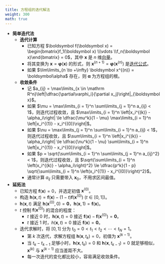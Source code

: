 ```yaml
---
title: 方程组的迭代解法
weight: 300
math: true
---
```


- **简单迭代法**
    - **迭代计算**
        - 已知方程 $\boldsymbol f(\boldsymbol x) = \begin{bmatrix}f_1(\boldsymbol x) \\\vdots \\f_n(\boldsymbol x)\end{bmatrix} = 0$，其中 $\boldsymbol x$ 是 $n$ 维[向量](/notes/docs/mathematics/linear-algrbra/vector)。
        - 将其变换为 $\boldsymbol x = \boldsymbol\varphi(\boldsymbol x)$ 的形式，则 $\boldsymbol x^{(n + 1)} = \boldsymbol\varphi(\boldsymbol x^{(n)})$ 是[迭代公式](/notes/docs/computer-science/numerical-analysis/equation-iterative-method#hx4z72)。 
        - 如果 $\lim\limits_{n \to +\infty} \boldsymbol x^{(n)} = \boldsymbol\alpha$ 存在，则 $\boldsymbol\alpha$ 为方程组的根。 
    - **收敛条件**
        - 记 $a_{ij} = \max\limits_{x \in \mathrm R^n}\left|\dfrac{\partial\varphi_i}{\partial x_j}\right|_{\boldsymbol x}$。
        - 如果 $\mu = \max\limits_{i = 1}^n \sum\limits_{j = 1}^n a_{ij} < 1$，则迭代过程收敛，且 $\max\limits_{i = 1}^n \left|x_i^{(k)} - \alpha_i\right| \le \dfrac{\mu^k}{1 - \mu} \max\limits_{i = 1}^n \left|x_i^{(1)} - x_i^{(0)}\right|$。
        - 如果 $\nu = \max\limits_{j = 1}^n \sum\limits_{i = 1}^n a_{ij} < 1$，则迭代过程收敛，且 $\sum\limits_{i = 1}^n \left|x_i^{(k)} - \alpha_i\right| \le \dfrac{\nu^k}{1 - \nu} \sum\limits_{i = 1}^n \left|x_i^{(1)} - x_i^{(0)}\right|$。
        - 如果 $p = \sqrt{\sum\limits_{i = 1}^n \sum\limits_{j = 1}^n a_{ij}^2} < 1$，则迭代过程收敛，且 $\sqrt{\sum\limits_{i = 1}^n \left(x_i^{(k)} - \alpha_i\right)^2} \le \dfrac{p^k}{1 - p} \sqrt{\sum\limits_{i = 1}^n \left(x_i^{(1)} - x_i^{(0)}\right)^2}$。
        - 通常计算 $a_{ij}$ 只需要带入 $\boldsymbol x_0$，不用求区间最值。
- **延拓法**
    - 已知方程 $\boldsymbol f(\boldsymbol x) = 0$，并选定初值 $\boldsymbol x^{(0)}$。
    - 构造 $\boldsymbol h(\boldsymbol x, t) = \boldsymbol f(\boldsymbol x) - (1 - t)\boldsymbol f(\boldsymbol x^{(0)})\ (t \in [0, 1])$。
    - $\boldsymbol h(\boldsymbol x, t)$ 满足 $\boldsymbol h(\boldsymbol x^{(0)}, 0) = \boldsymbol 0$，$\boldsymbol h(\boldsymbol x,1) = \boldsymbol f(\boldsymbol x)$。
    - $t$ 控制 $\boldsymbol f(\boldsymbol x^{(0)})$ 的混合的程度：
        - $t$ 接近 $0$ 时，$\boldsymbol h(\boldsymbol x, t) = 0$ 接近 $\boldsymbol f(\boldsymbol x) - \boldsymbol f(\boldsymbol x^{(0)}) = \boldsymbol 0$。
        - $t$ 接近 $1$ 时，$h(\boldsymbol x,t) = 0$ 接近 $\boldsymbol f(\boldsymbol x) = \boldsymbol 0$。
    - 迭代求解时，将 $[0,1]$ 分为 $t_0 = 0 < t_1 < t_2 < \cdots < t_N = 1$。
        - 第 $k$ 次迭代，求解方程组 $\boldsymbol h(\boldsymbol x, t_k) = 0$，初值为 $\boldsymbol x^{(k-1)}$。
        - 当 $t_k - t_{k - 1}$ 足够小时，$\boldsymbol h(\boldsymbol x, t_{k}) = 0$ 和 $\boldsymbol h(\boldsymbol x, t_{k - 1}) = 0$ 就足够相似，$\boldsymbol x^{(k)}$ 与 $\boldsymbol x^{(k-1)}$ 应当差距不大。
        - 每一次迭代的变化都比较小，容易满足收敛条件。
